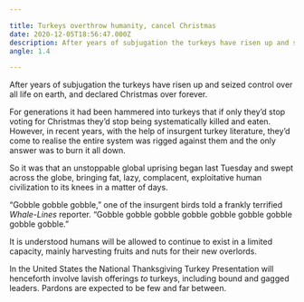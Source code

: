 ```yaml
---

title: Turkeys overthrow humanity, cancel Christmas
date: 2020-12-05T18:56:47.000Z
description: After years of subjugation the turkeys have risen up and seized control over all life on earth, and declared Christmas over forever.
angle: 1.4

---
```


After years of subjugation the turkeys have risen up and seized control over all life on earth, and declared Christmas over forever.

For generations it had been hammered into turkeys that if only they’d stop voting for Christmas they’d stop being systematically killed and eaten. However, in recent years, with the help of insurgent turkey literature, they’d come to realise the entire system was rigged against them and the only answer was to burn it all down.

So it was that an unstoppable global uprising began last Tuesday and swept across the globe, bringing fat, lazy, complacent, exploitative human civilization to its knees in a matter of days.

“Gobble gobble gobble,” one of the insurgent birds told a frankly terrified *Whale-Lines* reporter. “Gobble gobble gobble gobble gobble gobble gobble gobble gobble.”

It is understood humans will be allowed to continue to exist in a limited capacity, mainly harvesting fruits and nuts for their new overlords.

In the United States the National Thanksgiving Turkey Presentation will henceforth involve lavish offerings *to* turkeys, including bound and gagged leaders. Pardons are expected to be few and far between.